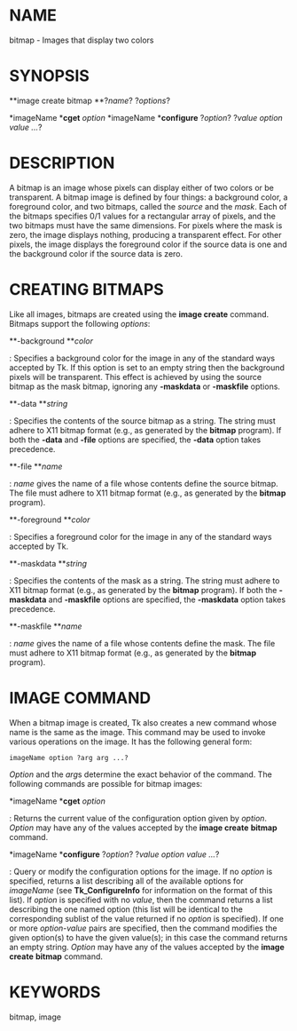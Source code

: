 # NAME

bitmap - Images that display two colors

# SYNOPSIS

**image create bitmap **?*name*? ?*options*?

*imageName ***cget** *option* *imageName ***configure** ?*option*?
?*value option value \...*?

# DESCRIPTION

A bitmap is an image whose pixels can display either of two colors or be
transparent. A bitmap image is defined by four things: a background
color, a foreground color, and two bitmaps, called the *source* and the
*mask*. Each of the bitmaps specifies 0/1 values for a rectangular array
of pixels, and the two bitmaps must have the same dimensions. For pixels
where the mask is zero, the image displays nothing, producing a
transparent effect. For other pixels, the image displays the foreground
color if the source data is one and the background color if the source
data is zero.

# CREATING BITMAPS

Like all images, bitmaps are created using the **image create** command.
Bitmaps support the following *options*:

**-background ***color*

:   Specifies a background color for the image in any of the standard
    ways accepted by Tk. If this option is set to an empty string then
    the background pixels will be transparent. This effect is achieved
    by using the source bitmap as the mask bitmap, ignoring any
    **-maskdata** or **-maskfile** options.

**-data ***string*

:   Specifies the contents of the source bitmap as a string. The string
    must adhere to X11 bitmap format (e.g., as generated by the
    **bitmap** program). If both the **-data** and **-file** options are
    specified, the **-data** option takes precedence.

**-file ***name*

:   *name* gives the name of a file whose contents define the source
    bitmap. The file must adhere to X11 bitmap format (e.g., as
    generated by the **bitmap** program).

**-foreground ***color*

:   Specifies a foreground color for the image in any of the standard
    ways accepted by Tk.

**-maskdata ***string*

:   Specifies the contents of the mask as a string. The string must
    adhere to X11 bitmap format (e.g., as generated by the **bitmap**
    program). If both the **-maskdata** and **-maskfile** options are
    specified, the **-maskdata** option takes precedence.

**-maskfile ***name*

:   *name* gives the name of a file whose contents define the mask. The
    file must adhere to X11 bitmap format (e.g., as generated by the
    **bitmap** program).

# IMAGE COMMAND

When a bitmap image is created, Tk also creates a new command whose name
is the same as the image. This command may be used to invoke various
operations on the image. It has the following general form:

    imageName option ?arg arg ...?

*Option* and the *arg*s determine the exact behavior of the command. The
following commands are possible for bitmap images:

*imageName ***cget** *option*

:   Returns the current value of the configuration option given by
    *option*. *Option* may have any of the values accepted by the
    **image create** **bitmap** command.

*imageName ***configure** ?*option*? ?*value option value \...*?

:   Query or modify the configuration options for the image. If no
    *option* is specified, returns a list describing all of the
    available options for *imageName* (see **Tk_ConfigureInfo** for
    information on the format of this list). If *option* is specified
    with no *value*, then the command returns a list describing the one
    named option (this list will be identical to the corresponding
    sublist of the value returned if no *option* is specified). If one
    or more *option-value* pairs are specified, then the command
    modifies the given option(s) to have the given value(s); in this
    case the command returns an empty string. *Option* may have any of
    the values accepted by the **image create** **bitmap** command.

# KEYWORDS

bitmap, image
